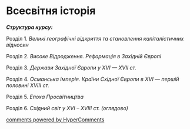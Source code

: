 <div id="hypercomments_widget" class="js-hypercomments-widget invisible"></div>

# Всесвітня історія

<p><strong><em>Структура курсу:</em></strong></p>
<p>Розділ&nbsp;1. <em>Великі географічні відкриття та становлення капіталістичних відносин</em></p>
<p>Розділ 2. <em>Високе Відродження. Реформація в Західній Європі</em></p>
<p>Розділ&nbsp;3. <em>Держави Західної Європи у ХVІ — ХVІІ ст.</em></p>
<p>Розділ&nbsp;4. <em>Османська імперія. Країни  Східної Європи в XVI — першій половині XVIII ст.</em></p>
<p>Розділ&nbsp;5. <em>Епоха Просвітництва</em></p>
<p>Розділ&nbsp;6. <em>Східний світ у ХVІ – ХVІІІ ст. (оглядово)</em></p>

<div class="js-hypercomments-container">
<a href="http://hypercomments.com" class="hc-link" title="comments widget">comments powered by HyperComments</a>
</div>
